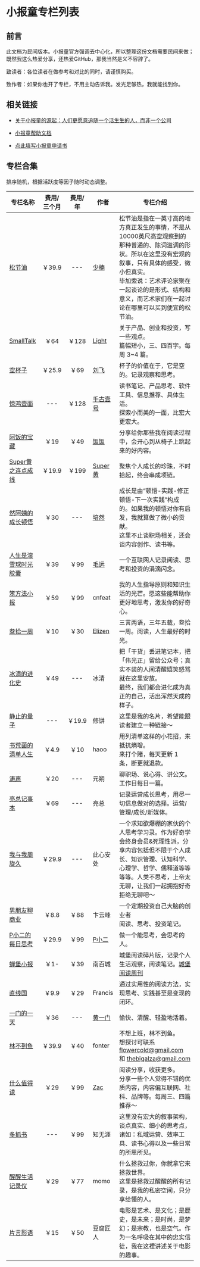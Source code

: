 # 小报童专栏列表

## 前言

此文档为民间版本。小报童官方强调去中心化，所以整理这份文档需要民间来做；既然我这么热爱分享，还热爱GitHub，那我当然是义不容辞了。

致读者：各位读者在做参考和对比的同时，请谨慎购买。

致作者：如果你也开了专栏，不用主动告诉我。发光足够热，我就能找到你。

## 相关链接

- [关于小报童的源起：人们更愿意追随一个活生生的人，而非一个公司](https://mp.weixin.qq.com/s/s_jNWdHIykQSJ-L7Ve3D3A)

- [小报童帮助文档](https://help.xiaobot.net/)

- [点此填写小报童申请书](https://jinshuju.net/f/x0BtWK)

  

## 专栏合集

排序随机，根据活跃度等因子随时动态调整。


| 专栏名称                                              | 费用/三个月 | 费用/年 | 作者                                                         | 专栏介绍                                                     |
| ----------------------------------------------------- | :---------: | :-----: | ------------------------------------------------------------ | ------------------------------------------------------------ |
| [松节油](https://xiaobot.net/p/melow)                 |    ￥39.9    |   ---   | [少楠](https://index.pmthinking.com/a601a12335044f349a22caf57f274c27) | 松节油是指在一英寸高的地方真正发生的事情，不是从10000英尺高空观察到的那种普通的、陈词滥调的形状。所以在这里没有宏观的叙事，只有具体的感受，微小但真实。<br />毕加索说：艺术评论家聚在一起谈论的是形式、结构和意义，而艺术家们在一起讨论在哪里可以买到便宜的松节油。 |
| [SmallTalk](https://xiaobot.net/p/smalltalk)          |    ￥64    |  ￥128  | [Light](http://lightory.notion.site/)                        | 关于产品、创业和投资，写一些观点。<br/>篇幅短小，三、四百字。每周 3~4 篇。 |
| [空杯子](https://xiaobot.net/p/emptycup)              |   ￥25.9    |  ￥69   | [刘飞](https://mp.weixin.qq.com/s/oxOI6c0fiyRyPdfhoaX_-Q)    | 杯子的价值在于，它是空的。记录观察和思考。                   |
| [惊鸿壹面](https://xiaobot.net/p/qianguyihao)         |     ---     |  ￥128  | [千古壹号](qianguyihao.com/about)                            | 读书笔记、产品思考、软件工具、信息推荐、具体生活。<br />探索小而美的一面，比宏大更宏大。 |
| [阿饭的宝藏](https://xiaobot.net/p/afanfan)           |    ￥19     |  ￥49   | [饭饭](https://mp.weixin.qq.com/s/q6yN_JLuorQwaLtU4N3eFg)    | 分享给你那些我在阅读过程中，会开心到从椅子上跳起来的好内容。 |
| [Super黄之连点成线](https://xiaobot.net/p/superhuang) |   ￥19.9    |  ￥199  | [Super黄](https://mp.weixin.qq.com/s/L90FuqvPv2ByoWG77ARgoQ) | 聚焦个人成长的珍珠，不时拾起，终会串成项链。                 |
| [然阿姨的成长顿悟](https://xiaobot.net/p/ranayi)      |    ￥30     |   ---   | [培然](https://mp.weixin.qq.com/s/-d3wQxlz27fLKngla520eA)    | 成长是由“顿悟-实践-修正顿悟-下一次实践”构成的。如果我的顿悟对你有启发，我就算做了微小的贡献。<br/>这里不止谈职场相关，还会谈内容创作、读书等。 |
| [人生是滚雪球时光胶囊](https://xiaobot.net/p/maoyuan) |    ￥39     |  ￥99   | [毛远](https://mp.weixin.qq.com/s/UQM3nYe1hKn3kieeM4k0IQ)    | 一个互联网人记录阅读、思考和投资的涓滴闪念。                 |
| [笨方法小报](https://xiaobot.net/p/hardwaylab)        |    ￥59     |  ￥99   | cnfeat                                                       | 我的人生指导原则和知识生活的光芒。愿这些能帮助你更好地思考，激发你的好奇心。 |
| [叁拾一周](https://xiaobot.net/p/elizenread)          |    ￥10     |  ￥30   | [Elizen](https://elizen.me/)                                 | 三言两语，三年五载，叁拾一周。阅读，人生最好的时光。         |
| [冰清的进化史](https://xiaobot.net/p/evolution/)      |    ￥49     |    ---    | 冰清                                                         | 把「干货」丢进笔记本，把「伟光正」留给公众号；真实不装的人间清醒嬉笑怒骂就在这里安放。<br />最终，我们都会进化成为真正的自己，活出浑然天成的样子。 |
| [静止的量子](https://xiaobot.net/p/xiubing)           |     ---     | ￥19.9  | 修饼                                                         | 这里是我的名片，希望能跟读者建立一种链接～                   |
| [书荒菌的清单人生](https://xiaobot.net/p/qingdan)     |    ￥4.9    |  ￥10   | haoo                                                         | 用列清单这样的小花招，来抵抗熵增。<br />来打个赌，每天更新 1 条，断更就退款。 |
| [涛声](https://xiaobot.net/p/yyds)                    |    ￥20    | --- | 元朔                                                         | 聊职场、说心得、讲公文。工作日每日一篇。                     |
| [亮总记事本](https://xiaobot.net/p/xuyuanpu)                                            |    ￥69     |    ---     | 亮总                                                         | 记录运营成长思考，用尽一切信息做对的选择。运营/管理/成长/新媒体。 |
| [我与我周旋久](https://xiaobot.net/p/pmmien)          |   ￥29.9   |   ---   | 此心安处                                                     | 一个求知欲爆棚的家伙的个人思考学习录。作为好奇学会终身会员&死理性派，分享内容包括但不限于个人成长、知识管理、认知科学、心理学、哲学、儒释道等等等等。人类不思考，上帝太无聊，让我们一起拥抱好奇拒绝无聊吧～ |
| [男朋友聊商业](https://xiaobot.net/p/leo)             |    ￥8.8    |  ￥88   | 卞云峰                                                       | 一个定期投资自己大脑的创业者<br/>阅读、思考、投资笔记。      |
| [P小二的每日思考](https://xiaobot.net/p/pxiaoer)      |   ￥29.9    |  ￥99   | [P小二](https://pxiaoer.blog/about/)                         | 做一个能思考，会思考的人。                                   |
| [蝉堡小报](https://xiaobot.net/p/cbyd)                |     ￥1-     |  ￥39  | 南百城                                                       | 城堡阅读碎片版，记录个人生活观察，阅读笔记。[城堡阅读周刊](https://www.yuque.com/gaohui-bdaa2/chengbao) |
| [直线国](https://xiaobot.net/p/practicalreading) |    ￥9.9    |  ￥29   | Francis                                                      | 通过实用性的阅读方法，实现思考、实践甚至是变现的闭环。       |
| [一门的一天](https://xiaobot.net/p/onedoor)           |    ￥36     |   ---   | [黄一门](https://mp.weixin.qq.com/s/JBpMOUle61EMD5cqVRtI2g)  | 愉快、清醒、轻盈地活着。                                     |
| [林不到鱼](https://xiaobot.net/p/fonter)              |   ￥39.9    |  ￥40   | fonter                                                       | 不想上班，林不到鱼。<br/>想探讨可联系 flowercold@gmail.com 和 thebigalza@gmail.com |
| [什么值得读](https://xiaobot.net/p/reading)           |    ￥29     |  ￥99   | [Zac](https://emmmme.com/tags/readingshare/)                 | 阅读分享，收获更多。<br />分享一些个人觉得不错的优质内容，内容偏互联网、社科、品牌等。每周三、四篇推荐～ |
| [多抓书](https://xiaobot.net/p/duozhuashu)            |     ---     |  ￥99   | 知无涯                                                       | 这里没有宏大的叙事架构，谈点真实、细小的思考点，诸如：私域运营、效率工具、读书心得以及一些日常的所思所见。 |
| [醒醒生活记录仪](https://xiaobot.net/p/xing2)         |    ￥29     |  ￥77   | momo                                                         | 什么拯救过你，你就拿它来拯救世界。<br/>这里是拯救过醒醒的所有记录，是我的私密空间，只分享给懂的人。 |
| [片言影语](https://xiaobot.net/p/snapshots)           |    ￥15     |  ￥50   | 豆腐匠人                                                     | 电影是艺术、是文化；是歷史，是未来；是时尚，是梦幻；是宗教，也是空气。作为一名呼吸在其中的忠实信徒，我在这裡讲述关于电影的趣事。 |

